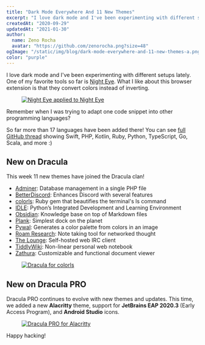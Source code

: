 ```yaml
---
title: "Dark Mode Everywhere And 11 New Themes"
excerpt: "I love dark mode and I've been experimenting with different setups lately. One of my favorite tools so far is Night Eye."
createdAt: "2020-09-29"
updatedAt: "2021-01-30"
author:
  name: Zeno Rocha
  avatar: "https://github.com/zenorocha.png?size=48"
ogImage: "/static/img/blog/dark-mode-everywhere-and-11-new-themes-a.png"
color: "purple"
---
```


I love dark mode and I've been experimenting with different setups lately. One of my favorite tools so far is [Night Eye](https://nighteye.app). What I like about this browser extension is that they convert colors instead of inverting.

<a href="https://nighteye.app">
  <figure>
    <img src="/static/img/blog/dark-mode-everywhere-and-11-new-themes-a.png" alt="Night Eye applied to Night Eye" />
  </figure>
</a>

Remember when I was trying to adapt one code snippet into other programming languages?

So far more than 17 languages have been added there! You can see [full GitHub thread](https://github.com/dracula/dracula-theme/discussions/444) showing Swift, PHP, Kotlin, Ruby, Python, TypeScript, Go, Scala, and more :)
 
## New on Dracula

This week 11 new themes have joined the Dracula clan!

* [Adminer](/adminer): Database management in a single PHP file
* [BetterDiscord](/betterdiscord): Enhances Discord with several features
* [colorls](/colorls): Ruby gem that beautifies the terminal's ls command
* [IDLE](/idle): Python’s Integrated Development and Learning Environment
* [Obsidian](/obsidian): Knowledge base on top of Markdown files
* [Plank](/plank): Simplest dock on the planet
* [Pywal](/pywal): Generates a color palette from colors in an image
* [Roam Research](/roam-research): Note taking tool for networked thought
* [The Lounge](/the-lounge): Self-hosted web IRC client
* [TiddlyWiki](/tiddlywiki): Non-linear personal web notebook
* [Zathura](/zathura): Customizable and functional document viewer

<a href="/colorls">
  <figure>
    <img src="/static/img/blog/dark-mode-everywhere-and-11-new-themes-b.png" alt="Dracula for colorls" />
  </figure>
</a>

## New on Dracula PRO

Dracula PRO continues to evolve with new themes and updates. This time, we added a new **Alacritty** theme, support for **JetBrains EAP 2020.3** (Early Access Program), and **Android Studio** icons.
 
<a href="/pro">
  <figure>
    <img src="/static/img/blog/dark-mode-everywhere-and-11-new-themes-c.png" alt="Dracula PRO for Alacritty" />
  </figure>
</a>

Happy hacking!